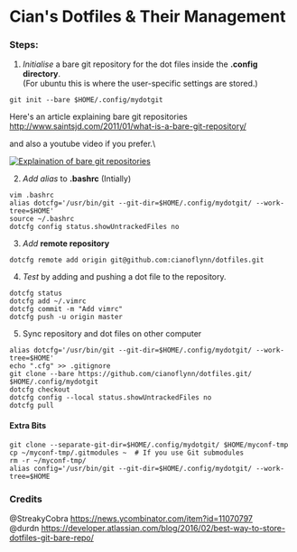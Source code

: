 # Cian's Dotfiles & Their Management
### Steps:

1. *Initialise* a bare git repository for the dot files inside the **.config directory**.  
(For ubuntu this is where the user-specific settings are stored.)
```shell
git init --bare $HOME/.config/mydotgit
 ```
  
Here's an article explaining bare git repositories  
http://www.saintsjd.com/2011/01/what-is-a-bare-git-repository/  
 
and also a youtube video if you prefer.\

[![Explaination of bare git repositories](http://img.youtube.com/vi/krR847J8yPc/0.jpg)](http://www.youtube.com/watch?v=krR847J8yPc "Explaination of bare git repositories")

2. *Add alias* to **.bashrc** (Intially) 
```shell
vim .bashrc
alias dotcfg='/usr/bin/git --git-dir=$HOME/.config/mydotgit/ --work-tree=$HOME'
source ~/.bashrc
dotcfg config status.showUntrackedFiles no
 ```

3. *Add* **remote repository**  
```shell
dotcfg remote add origin git@github.com:cianoflynn/dotfiles.git
  ```

4. *Test* by adding and pushing a dot file to the repository.

```shell
dotcfg status
dotcfg add ~/.vimrc
dotcfg commit -m "Add vimrc"
dotcfg push -u origin master
 ```
    
5. Sync repository and dot files on other computer

```shell
alias dotcfg='/usr/bin/git --git-dir=$HOME/.config/mydotgit/ --work-tree=$HOME'
echo ".cfg" >> .gitignore
git clone --bare https://github.com/cianoflynn/dotfiles.git/ $HOME/.config/mydotgit
dotcfg checkout
dotcfg config --local status.showUntrackedFiles no
dotcfg pull
```

#### Extra Bits
```shell
git clone --separate-git-dir=$HOME/.config/mydotgit/ $HOME/myconf-tmp
cp ~/myconf-tmp/.gitmodules ~  # If you use Git submodules
rm -r ~/myconf-tmp/
alias config='/usr/bin/git --git-dir=$HOME/.config/mydotgit/ --work-tree=$HOME
```
### Credits  
@StreakyCobra https://news.ycombinator.com/item?id=11070797  
@durdn https://developer.atlassian.com/blog/2016/02/best-way-to-store-dotfiles-git-bare-repo/  
